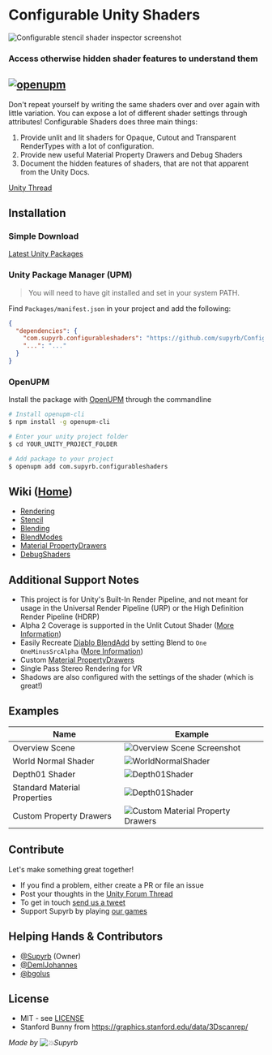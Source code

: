 # Configurable Unity Shaders

![Configurable stencil shader inspector screenshot](../../wiki/images/cutoutExample.gif)

### Access otherwise hidden shader features to understand them
[![openupm](https://img.shields.io/npm/v/com.supyrb.configurableshaders?label=openupm&registry_uri=https://package.openupm.com)](https://openupm.com/packages/com.supyrb.configurableshaders/)
---

Don't repeat yourself by writing the same shaders over and over again with little variation. You can expose a lot of different shader settings through attributes!
Configurable Shaders does three main things:

1. Provide unlit and lit shaders for Opaque, Cutout and Transparent RenderTypes with a lot of configuration.
2. Provide new useful Material Property Drawers and Debug Shaders
3. Document the hidden features of shaders, that are not that apparent from the Unity Docs.

[Unity Thread](https://forum.unity.com/threads/painless-stencil-shader-with-enums.518966)

## Installation

### Simple Download
[Latest Unity Packages](../../releases/latest)

### Unity Package Manager (UPM)

> You will need to have git installed and set in your system PATH.

Find `Packages/manifest.json` in your project and add the following:
```json
{
  "dependencies": {
    "com.supyrb.configurableshaders": "https://github.com/supyrb/ConfigurableShaders.git#0.7.1",
    "...": "..."
  }
}
```

### OpenUPM

Install the package with [OpenUPM](https://openupm.com/) through the commandline

```sh
# Install openupm-cli
$ npm install -g openupm-cli

# Enter your unity project folder
$ cd YOUR_UNITY_PROJECT_FOLDER

# Add package to your project
$ openupm add com.supyrb.configurableshaders
```

## Wiki ([Home](../../wiki))
* [Rendering](../../wiki/Rendering)
* [Stencil](../../wiki/Stencil)
* [Blending](../../wiki/Blending)
* [BlendModes](../../wiki/BlendModes)
* [Material PropertyDrawers](../../wiki/PropertyDrawers)
* [DebugShaders](../../wiki/DebugShaders)

## Additional Support Notes

* This project is for Unity's Built-In Render Pipeline, and not meant for usage in the Universal Render Pipeline (URP) or the High Definition Render Pipeline (HDRP)
* Alpha 2 Coverage is supported in the Unlit Cutout Shader ([More Information](https://github.com/supyrb/ConfigurableShaders/issues/9))
* Easily Recreate [Diablo BlendAdd](https://www.youtube.com/watch?v=YPy2hytwDLM&feature=youtu.be&t=1217) by setting Blend to `One OneMinusSrcAlpha` ([More Information](https://github.com/supyrb/ConfigurableShaders/wiki/BlendModes))
* Custom [Material PropertyDrawers](../../wiki/PropertyDrawers)
* Single Pass Stereo Rendering for VR
* Shadows are also configured with the settings of the shader (which is great!)

## Examples

Name | Example
--- | ---
Overview Scene | ![Overview Scene Screenshot](https://repository-images.githubusercontent.com/122844243/ea508d80-ee9b-11e9-8c62-e88efcc1d60f)
World Normal Shader | ![WorldNormalShader](../../wiki/images/DebugShaders/WorldNormalDemo.gif)
Depth01 Shader | ![Depth01Shader](../../wiki/images/DebugShaders/Depth01Demo.gif)
Standard Material Properties | ![Depth01Shader](../../wiki/images/ConfigurableStandardMaterial.png)
Custom Property Drawers | ![Custom Material Property Drawers](../../wiki/images/PropertyDrawers/PropertyDrawersMaterial.png) 

## Contribute
Let's make something great together!
* If you find a problem, either create a PR or file an issue
* Post your thoughts in the [Unity Forum Thread](https://forum.unity.com/threads/configurable-shaders-open-source-project.518966/)
* To get in touch [send us a tweet]((https://twitter.com/supyrb))
* Support Supyrb by playing [our games](https://itunes.apple.com/us/app/marbloid/id1207773612)


## Helping Hands & Contributors
* [@Supyrb](https://twitter.com/supyrb) (Owner)
* [@DemlJohannes](https://twitter.com/DemlJohannes)
* [@bgolus](https://twitter.com/bgolus)

## License
* MIT - see [LICENSE](./LICENSE.md)
* Stanford Bunny from https://graphics.stanford.edu/data/3Dscanrep/


*Made by ![💥Supyrb](https://supyrb.com/data/supyrb-inline-logo.svg)*

